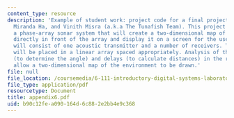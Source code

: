 ```yaml
---
content_type: resource
description: 'Example of student work: project code for a final project by Leon Fay,
  Miranda Ha, and Vinith Misra (a.k.a The Tunafish Team). This project will implement
  a phase-array sonar system that will create a two-dimensional map of the environment
  directly in front of the array and display it on a screen for the user. The system
  will consist of one acoustic transmitter and a number of receivers. The receivers
  will be placed in a linear array spaced appropriately. Analysis of the phase relationships
  (to determine the angle) and delays (to calculate distances) in the receivers will
  allow a two-dimensional map of the environment to be drawn.'
file: null
file_location: /coursemedia/6-111-introductory-digital-systems-laboratory-spring-2006/b90c12fea090164d6c882e2bb4e9c368_appendix6.pdf
file_type: application/pdf
resourcetype: Document
title: appendix6.pdf
uid: b90c12fe-a090-164d-6c88-2e2bb4e9c368
---
```


